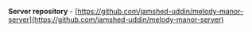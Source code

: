 **Server repository** - [https://github.com/jamshed-uddin/melody-manor-server](https://github.com/jamshed-uddin/melody-manor-server)

